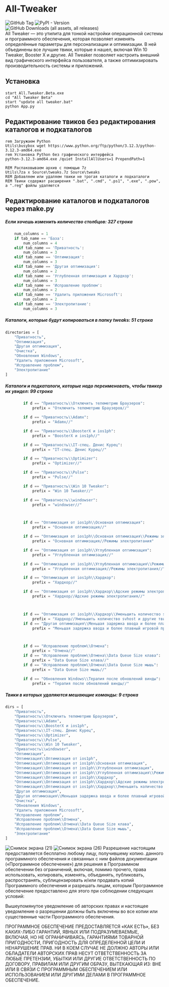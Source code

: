 # All-Tweaker
![GitHub Tag](https://img.shields.io/github/v/tag/scode18/All-Tweaker?style=for-the-badge&label=release)
![PyPI - Version](https://img.shields.io/pypi/v/ttkbootstrap?style=for-the-badge&label=ttkbootstrap)
![GitHub Downloads (all assets, all releases)](https://img.shields.io/github/downloads/scode18/All-Tweaker/total?style=for-the-badge)
<br>
All Tweaker — это утилита для тонкой настройки операционной системы и программного обеспечения, которая позволяет изменять определённые параметры для персонализации и оптимизации. В ней объединены все лучшие твики, которые я нашел, включая Win 10 Tweaker, Booster X и другие. All Tweaker позволяет настроить внешний вид графического интерфейса пользователя, а также оптимизировать производительность системы и приложений.
## Установка
```batch
start All.Tweaker.Beta.exe
cd "All Tweaker Beta"
start "update all tweaker.bat"
python App.py
```
## Редактирование твиков без редактирования каталогов и подкаталогов
```batch
rem Загружаем Python
Utils\busybox wget https://www.python.org/ftp/python/3.12.3/python-3.12.3-amd64.exe
rem Установка Python без графического интерфейса
python-3.12.3-amd64.exe /quiet InstallAllUsers=1 PrependPath=1

REM Распаковываем архив с помощью 7z
Utils\7za x Source\tweaks.7z Source\tweaks
REM Добавляем или удаляем твики не трогая каталоги и подкаталоги
REM Твики содержат расширения ".bat", ".cmd", ".ps1", ".exe", ".pow", а ".reg" файлы удаляются
```
## Редактирование каталогов и подкаталогов через make.py
##### Если хочешь изменить количество столбцов: 327 строка
```python
    num_columns = 1
    if tab_name == 'База':
        num_columns = 4
    elif tab_name == 'Приватность':
        num_columns = 3
    elif tab_name == 'Оптимизация':
        num_columns = 3
    elif tab_name == 'Другая оптимизация':
        num_columns = 2
    elif tab_name == 'Углубленная оптимизация и Хардкор':
        num_columns = 3
    elif tab_name == 'Исправление проблем':
        num_columns = 2
    elif tab_name == 'Удалить приложения Microsoft':
        num_columns = 2
    elif tab_name == 'Электропитание':
        num_columns = 3
```
##### Каталоги, которые будут копироваться в папку tweaks: 51 строка
```python
directories = [
    "Приватность",
    "Оптимизация",
    "Другая оптимизация",
    "Очистка",
    "Обновления Windows",
    "Удалить приложения Microsoft",
    "Исправление проблем",
    "Электропитание"
]
```
##### Каталоги и подкаталоги, которые надо переименовать, чтобы твикер их увидел: 99 строка
```python
        if d == "Приватность\\Отключить телеметрию Браузеров":
            prefix = "Отключить телеметрию Браузеров//"

        if d == "Приватность\\Adamx":
            prefix = "Adamx//"

        if d == "Приватность\\BoosterX и ios1ph":
            prefix = "BoosterX и ios1ph//"

        if d == "Приватность\\IT-спец. Денис Курец":
            prefix = "IT-спец. Денис Курец//"

        if d == "Приватность\\Optimizer":
            prefix = "Optimizer//"

        if d == "Приватность\\Pulse":
            prefix = "Pulse//"

        if d == "Приватность\\Win 10 Tweaker":
            prefix = "Win 10 Tweaker//"

        if d == "Приватность\\windowser":
            prefix = "windowser//"



        if d == "Оптимизация от ios1ph\\Основная оптимизация":
            prefix = "Основная оптимизация//"

        if d == "Оптимизация от ios1ph\\Основная оптимизация\\Режимы электропитания":
            prefix = "Основная оптимизация//Режимы электропитания"

        if d == "Оптимизация от ios1ph\\Углубленная оптимизация":
            prefix = "Углубленная оптимизация//"

        if d == "Оптимизация от ios1ph\\Углубленная оптимизация\\Режимы электропитания":
            prefix = "Углубленная оптимизация//Режимы электропитания//"

        if d == "Оптимизация от ios1ph\\Хардкор":
            prefix = "Хардкор//"

        if d == "Оптимизация от ios1ph\\Хардкор\\Адские режимы электропитания":
            prefix = "Хардкор//Адские режимы электропитания//"



        if d == "Оптимизация от ios1ph\\Хардкор\\Уменьшить количество svhost и другие твики":
            prefix = "Хардкор//Уменьшить количество svhost и другие твики//"
        if d == "Другая оптимизация\\Меньшая задержка ввода и более плавный игровой процесс":
            prefix = "Меньшая задержка ввода и более плавный игровой процесс//"



        if d == "Исправление проблем\\Отмена":
            prefix = "Отмена//"
        if d == "Исправление проблем\\Отмена\\Data Queue Size клава":
            prefix = "Data Queue Size клава//"
        if d == "Исправление проблем\\Отмена\\Data Queue Size мышь":
            prefix = "Data Queue Size мышь//"

        if d == "Обновления Windows\\Терапия после обновлений винды":
            prefix = "Терапия после обновлений винды//"
```
##### Твики в которых удаляются мешающие команды: 9 строка
```python
dirs = [
    "Приватность",
    "Приватность\\Отключить телеметрию Браузеров",
    "Приватность\\Adamx",
    "Приватность\\BoosterX и ios1ph",
    "Приватность\\IT-спец. Денис Курец",
    "Приватность\\Optimizer",
    "Приватность\\Pulse",
    "Приватность\\Win 10 Tweaker",
    "Приватность\\windowser",
    "Оптимизация",
    "Оптимизация\\Оптимизация от ios1ph",
    "Оптимизация\\Оптимизация от ios1ph\\Основная оптимизация",
    "Оптимизация\\Оптимизация от ios1ph\\Углубленная оптимизация",
    "Оптимизация\\Оптимизация от ios1ph\\Углубленная оптимизация\\Режимы электропитания",
    "Оптимизация\\Оптимизация от ios1ph\\Хардкор",
    "Оптимизация\\Оптимизация от ios1ph\\Хардкор\\Адские режимы электропитания",
    "Оптимизация\\Оптимизация от ios1ph\\Хардкор\\Уменьшить количество svhost и другие твики",
    "Другая оптимизация",
    "Другая оптимизация\\Меньшая задержка ввода и более плавный игровой процесс",
    "Очистка",
    "Обновления Windows",
    "Удалить приложения Microsoft",
    "Исправление проблем",
    "Исправление проблем\\Отмена",
    "Исправление проблем\\Отмена\\Data Queue Size клава",
    "Исправление проблем\\Отмена\\Data Queue Size мышь",
    "Электропитание"
]
```
![Снимок экрана (21)](https://github.com/scode18/All-Tweaker/assets/98618381/6acc543a-b5d2-459b-a350-509c479dfcb3)
![Снимок экрана (26)](https://github.com/scode18/All-Tweaker/assets/98618381/635f7b51-155f-44df-afac-b54d4c580d6c)
Разрешение настоящим предоставляется бесплатно любому лицу, получившему копию.
данного программного обеспечения и связанных с ним файлов документации («Программное обеспечение») для решения
в Программном обеспечении без ограничений, включая, помимо прочего, права
использовать, копировать, изменять, объединять, публиковать, распространять, сублицензировать и/или продавать
копий Программного обеспечения и разрешать лицам, которым Программное обеспечение
предоставлено для этого при соблюдении следующих условий:

Вышеупомянутое уведомление об авторских правах и настоящее уведомление о разрешении должны быть включены во все
копии или существенные части Программного обеспечения.

ПРОГРАММНОЕ ОБЕСПЕЧЕНИЕ ПРЕДОСТАВЛЯЕТСЯ «КАК ЕСТЬ», БЕЗ КАКИХ-ЛИБО ГАРАНТИЙ, ЯВНЫХ ИЛИ
ПОДРАЗУМЕВАЕМЫЕ, ВКЛЮЧАЯ, НО НЕ ОГРАНИЧИВАЯСЬ, ГАРАНТИЯМИ ТОВАРНОЙ ПРИГОДНОСТИ,
ПРИГОДНОСТЬ ДЛЯ ОПРЕДЕЛЕННОЙ ЦЕЛИ И НЕНАРУШЕНИЕ ПРАВ. НИ В КОЕМ СЛУЧАЕ НЕ ДОЛЖНО
АВТОРЫ ИЛИ ОБЛАДАТЕЛИ АВТОРСКИХ ПРАВ НЕСУТ ОТВЕТСТВЕННОСТЬ ЗА ЛЮБЫЕ ПРЕТЕНЗИИ, УБЫТКИ ИЛИ ДРУГИЕ
ОТВЕТСТВЕННОСТЬ ПО ДОГОВОРУ, ПРАВИЛАМ ИЛИ ДРУГИМ ОБРАЗУ, ВЫТЕКАЮЩАЯ ИЗ:
ВНЕ ИЛИ В СВЯЗИ С ПРОГРАММНЫМ ОБЕСПЕЧЕНИЕМ ИЛИ ИСПОЛЬЗОВАНИЕМ ИЛИ ДРУГИМИ ДЕЛАМИ В
ПРОГРАММНОЕ ОБЕСПЕЧЕНИЕ.
